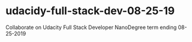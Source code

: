 # udacidy-full-stack-dev-08-25-19
Collaborate on Udacity Full Stack Developer NanoDegree term ending 08-25-2019

